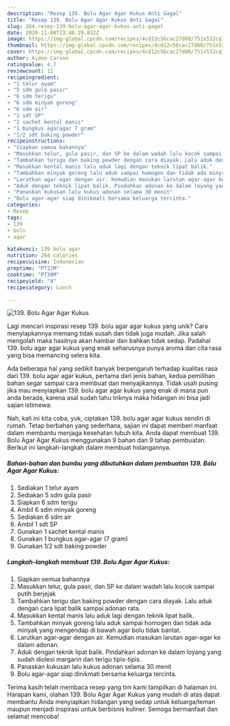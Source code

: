 ```yaml
---
description: "Resep 139. Bolu Agar Agar Kukus Anti Gagal"
title: "Resep 139. Bolu Agar Agar Kukus Anti Gagal"
slug: 264-resep-139-bolu-agar-agar-kukus-anti-gagal
date: 2020-11-08T23:46:29.832Z
image: https://img-global.cpcdn.com/recipes/4cd12c56cac27d80/751x532cq70/139-bolu-agar-agar-kukus-foto-resep-utama.jpg
thumbnail: https://img-global.cpcdn.com/recipes/4cd12c56cac27d80/751x532cq70/139-bolu-agar-agar-kukus-foto-resep-utama.jpg
cover: https://img-global.cpcdn.com/recipes/4cd12c56cac27d80/751x532cq70/139-bolu-agar-agar-kukus-foto-resep-utama.jpg
author: Aiden Carson
ratingvalue: 4.7
reviewcount: 11
recipeingredient:
- "1 telur ayam"
- "5 sdm gula pasir"
- "6 sdm terigu"
- "6 sdm minyak goreng"
- "6 sdm air"
- "1 sdt SP"
- "1 sachet kental manis"
- "1 bungkus agaragar 7 gram"
- "1/2 sdt baking powder"
recipeinstructions:
- "Siapkan semua bahannya"
- "Masukkan telur, gula pasir, dan SP ke dalam wadah lalu kocok sampai putih berjejak"
- "Tambahkan terigu dan baking powder dengan cara diayak. Lalu aduk dengan cara lipat balik sampai adonan rata."
- "Masukkan kental manis lalu aduk lagi dengan teknik lipat balik."
- "Tambahkan minyak goreng lalu aduk sampai homogen dan tidak ada minyak yang mengendap di bawah agar bolu tidak bantat."
- "Larutkan agar-agar dengan air. Kemudian masukan larutan agar-agar ke dalam adonan."
- "Aduk dengan teknik lipat balik. Pindahkan adonan ke dalam loyang yang sudah diolesi margarin dan terigu tipis-tipis."
- "Panaskan kukusan lalu kukus adonan selama 30 menit"
- "Bolu agar-agar siap dinikmati bersama keluarga tercinta."
categories:
- Resep
tags:
- 139
- bolu
- agar

katakunci: 139 bolu agar 
nutrition: 264 calories
recipecuisine: Indonesian
preptime: "PT22M"
cooktime: "PT30M"
recipeyield: "4"
recipecategory: Lunch

---
```



![139. Bolu Agar Agar Kukus](https://img-global.cpcdn.com/recipes/4cd12c56cac27d80/751x532cq70/139-bolu-agar-agar-kukus-foto-resep-utama.jpg)

Lagi mencari inspirasi resep 139. bolu agar agar kukus yang unik? Cara menyiapkannya memang tidak susah dan tidak juga mudah. Jika salah mengolah maka hasilnya akan hambar dan bahkan tidak sedap. Padahal 139. bolu agar agar kukus yang enak seharusnya punya aroma dan cita rasa yang bisa memancing selera kita.



Ada beberapa hal yang sedikit banyak berpengaruh terhadap kualitas rasa dari 139. bolu agar agar kukus, pertama dari jenis bahan, kedua pemilihan bahan segar sampai cara membuat dan menyajikannya. Tidak usah pusing jika mau menyiapkan 139. bolu agar agar kukus yang enak di mana pun anda berada, karena asal sudah tahu triknya maka hidangan ini bisa jadi sajian istimewa.


Nah, kali ini kita coba, yuk, ciptakan 139. bolu agar agar kukus sendiri di rumah. Tetap berbahan yang sederhana, sajian ini dapat memberi manfaat dalam membantu menjaga kesehatan tubuh kita. Anda dapat membuat 139. Bolu Agar Agar Kukus menggunakan 9 bahan dan 9 tahap pembuatan. Berikut ini langkah-langkah dalam membuat hidangannya.

<!--inarticleads1-->

##### Bahan-bahan dan bumbu yang dibutuhkan dalam pembuatan 139. Bolu Agar Agar Kukus:

1. Sediakan 1 telur ayam
1. Sediakan 5 sdm gula pasir
1. Siapkan 6 sdm terigu
1. Ambil 6 sdm minyak goreng
1. Sediakan 6 sdm air
1. Ambil 1 sdt SP
1. Gunakan 1 sachet kental manis
1. Gunakan 1 bungkus agar-agar (7 gram)
1. Gunakan 1/2 sdt baking powder




<!--inarticleads2-->

##### Langkah-langkah membuat 139. Bolu Agar Agar Kukus:

1. Siapkan semua bahannya
1. Masukkan telur, gula pasir, dan SP ke dalam wadah lalu kocok sampai putih berjejak
1. Tambahkan terigu dan baking powder dengan cara diayak. Lalu aduk dengan cara lipat balik sampai adonan rata.
1. Masukkan kental manis lalu aduk lagi dengan teknik lipat balik.
1. Tambahkan minyak goreng lalu aduk sampai homogen dan tidak ada minyak yang mengendap di bawah agar bolu tidak bantat.
1. Larutkan agar-agar dengan air. Kemudian masukan larutan agar-agar ke dalam adonan.
1. Aduk dengan teknik lipat balik. Pindahkan adonan ke dalam loyang yang sudah diolesi margarin dan terigu tipis-tipis.
1. Panaskan kukusan lalu kukus adonan selama 30 menit
1. Bolu agar-agar siap dinikmati bersama keluarga tercinta.




Terima kasih telah membaca resep yang tim kami tampilkan di halaman ini. Harapan kami, olahan 139. Bolu Agar Agar Kukus yang mudah di atas dapat membantu Anda menyiapkan hidangan yang sedap untuk keluarga/teman maupun menjadi inspirasi untuk berbisnis kuliner. Semoga bermanfaat dan selamat mencoba!
